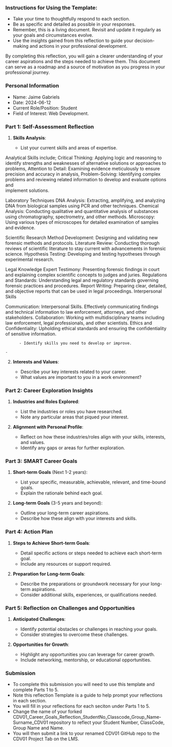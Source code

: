 
### Instructions for Using the Template:

- Take your time to thoughtfully respond to each section.
- Be as specific and detailed as possible in your responses.
- Remember, this is a living document. Revisit and update it regularly as your goals and circumstances evolve.
- Use the insights gained from this reflection to guide your decision-making and actions in your professional development.

By completing this reflection, you will gain a clearer understanding of your career aspirations and the steps needed to achieve them. This document can serve as a roadmap and a source of motivation as you progress in your professional journey.

### Personal Information

- Name: Jaime Gabriels
- Date: 2024-06-12
- Current Role/Position: Student 
- Field of Interest: Web Development. 

### Part 1: Self-Assessment Reflection

1. **Skills Analysis**:
    
    - List your current skills and areas of expertise.
      
  Analytical Skills include; 
        Critical Thinking: Applying logic and reasoning to identify strengths and weaknesses of alternative solutions or               approaches to problems, 
        Attention to Detail: Examining evidence meticulously to ensure precision and accuracy in analysis, 
        Problem-Solving: Identifying complex problems and reviewing related information to develop and evaluate options and   
        implement solutions.

 Laboratory Techniques
      DNA Analysis: Extracting, amplifying, and analyzing DNA from biological samples using PCR and other techniques.
      Chemical Analysis: Conducting qualitative and quantitative analysis of substances using chromatography, spectrometry, 
      and other methods.
 Microscopy: Using various types of microscopes for detailed examination of samples and evidence.

Scientific Research
    Method Development: Designing and validating new forensic methods and protocols.
    Literature Review: Conducting thorough reviews of scientific literature to stay current with advancements in forensic          science.
    Hypothesis Testing: Developing and testing hypotheses through experimental research.
    
Legal Knowledge
    Expert Testimony: Presenting forensic findings in court and explaining complex scientific concepts to judges and juries.
    Regulations and Standards: Understanding legal and regulatory standards governing forensic practices and procedures.
    Report Writing: Preparing clear, detailed, and objective reports that can be used in legal proceedings.
    Interpersonal Skills

Communication: 
    Interpersonal Skills.
    Effectively communicating findings and technical information to law enforcement, attorneys, and other stakeholders.
    Collaboration: Working with multidisciplinary teams including law enforcement, legal professionals, and other scientists.
    Ethics and Confidentiality: Upholding ethical standards and ensuring the confidentiality of sensitive information.
    
          - Identify skills you need to develop or improve.
          
    - 
2. **Interests and Values**:
    
    - Describe your key interests related to your career.
    - What values are important to you in a work environment?

### Part 2: Career Exploration Insights

1. **Industries and Roles Explored**:
    
    - List the industries or roles you have researched.
    - Note any particular areas that piqued your interest.
2. **Alignment with Personal Profile**:
    
    - Reflect on how these industries/roles align with your skills, interests, and values.
    - Identify any gaps or areas for further exploration.

### Part 3: SMART Career Goals

1. **Short-term Goals** (Next 1-2 years):
    
    - List your specific, measurable, achievable, relevant, and time-bound goals.
    - Explain the rationale behind each goal.
2. **Long-term Goals** (3-5 years and beyond):
    
    - Outline your long-term career aspirations.
    - Describe how these align with your interests and skills.

### Part 4: Action Plan

1. **Steps to Achieve Short-term Goals**:
    
    - Detail specific actions or steps needed to achieve each short-term goal.
    - Include any resources or support required.
2. **Preparation for Long-term Goals**:
    
    - Describe the preparations or groundwork necessary for your long-term aspirations.
    - Consider additional skills, experiences, or qualifications needed.

### Part 5: Reflection on Challenges and Opportunities

1. **Anticipated Challenges**:
    
    - Identify potential obstacles or challenges in reaching your goals.
    - Consider strategies to overcome these challenges.
2. **Opportunities for Growth**:
    
    - Highlight any opportunities you can leverage for career growth.
    - Include networking, mentorship, or educational opportunities.

### Submission

- To complete this submission you will need to use this template and complete Parts 1 to 5.
- Note this reflection Template is a guide to help prompt your reflections in each section.
- You will fill in your reflections for each seciton under Parts 1 to 5.
- Change the name of your forked CDV01_Career_Goals_Reflection_StudentNo_Classcode_Group_Name-Surname_CDV01 repository to reflect your Student Number, ClassCode, Group Name and Name.
- You will then submit a link to your renamed CDV01 GitHub repo to the CDV01 Project Tab on the LMS.

